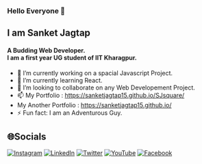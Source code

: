 ### Hello Everyone 👋
  ## I am Sanket Jagtap 
  #### A Budding Web Developer. <br>I am a first year UG student of IIT Kharagpur.




- 🔭 I’m currently working on a spacial Javascript Project.
- 🌱 I’m currently learning React.
- 👯 I’m looking to collaborate on any Web Developement Project.
- 📫 My Portfolio : https://sanketjagtap15.github.io/SJsquare/
- My Another Portfolio : https://sanketjagtap15.github.io/
- ⚡ Fun fact: I am an Adventurous Guy.


## 🌐Socials
[![Instagram](https://img.shields.io/badge/Instagram-%23E4405F.svg?logo=Instagram&logoColor=white)](https://www.instagram.com/sanket_jagtap_1508/) [![LinkedIn](https://img.shields.io/badge/LinkedIn-%230077B5.svg?logo=linkedin&logoColor=white)](https://www.linkedin.com/in/sanket-jagtap-2131a9214/) [![Twitter](https://img.shields.io/badge/Twitter-%231DA1F2.svg?logo=Twitter&logoColor=white)](https://twitter.com/SJsquare15) [![YouTube](https://img.shields.io/badge/YouTube-%23FF0000.svg?logo=YouTube&logoColor=white)](https://www.youtube.com/channel/UCez_UhO4w1zdhxorvawYsXA) [![Facebook](https://img.shields.io/badge/Facebook-%23158bd4.svg?logo=Facebook&logoColor=white)](https://www.facebook.com/profile.php?id=100075534761445)



<!-- <a href="https://www.instagram.com/sanket_jagtap_1508/">
  <img align="left"  width="22px" src="https://raw.githubusercontent.com/peterthehan/peterthehan/master/assets/instagram.svg" />
</a>
<a href="https://www.linkedin.com/in/sanket-jagtap-2131a9214/">
  <img align="left"  width="22px" src="https://raw.githubusercontent.com/peterthehan/peterthehan/master/assets/linkedin.svg" />
</a>
<a href="https://www.youtube.com/channel/UCez_UhO4w1zdhxorvawYsXA">
  <img align="left"  width="22px" src="https://raw.githubusercontent.com/peterthehan/peterthehan/master/assets/youtube.svg" />
</a>
<a href="https://www.facebook.com/profile.php?id=100075534761445">
  <img align="left"  width="22px" src="https://raw.githubusercontent.com/peterthehan/peterthehan/master/assets/meta.svg" />
</a>
<a href="https://twitter.com/SJsquare15">
  <img align="left"  width="22px" src="https://raw.githubusercontent.com/peterthehan/peterthehan/master/assets/twitter.svg" />
</a> -->

